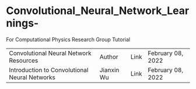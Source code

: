 # Convolutional_Neural_Network_Learnings-
For Computational Physics Research  Group Tutorial 

<table>
 </tr>
   </tr>
   <td>Convolutional Neural Network Resources</td>
    <td>Author</td>
    <td>Link </td>
    <td>February 08, 2022</th>
   
  </tr>
   <td>Introduction to Convolutional Neural Networks</td>
    <td>Jianxin Wu</td>
    <td>Link </td>
    <td>February 08, 2022</th>
